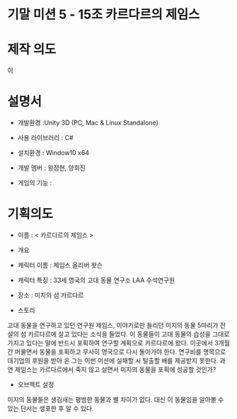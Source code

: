 # 기말 미션 5 - 15조 카르다르의 제임스

# 제작 의도 

이 

# 설명서
- 개발환경 :Unity 3D (PC, Mac & Linux Standalone)

- 사용 라이브러리 : C#

- 설치환경 : Window10 x64

- 개발 멤버 : 왕정현, 양희진

- 게임의 기능 : 

# 기획의도
- 이름 : < 카르다르의 제임스 >

- 개요 

- 캐릭터 이름 : 제임스 올리버 왓슨



- 캐릭터 특징 : 33세 영국의 고대 동물 연구소 LAA 수석연구원 

- 장소 : 미지의 섬 카르다르

- 스토리  

고대 동물을 연구하고 있던 연구원 제임스, 이야기로만 들리던 미지의 동물 5마리가 전설의 섬 카르다르에 살고 있다는 소식을 들었다. 이 동물들이 고대 동물의 습성을 그대로 가지고 있다는 말에 반드시 포획하여 연구할 계획으로 카르다르에 왔다. 이곳에서 3개월간 머물면서 동물을 포획하고 무사히 영국으로 다시 돌아가야 한다. 연구비를 명목으로 대기업의 후원을 받아 온 그는 이번 미션에 실패할 시 탈출할 배를 제공받지 못한다. 과연 제임스는 카르다르에서 죽지 않고 살면서 미지의 동물을 포획에 성공할 것인가?

- 오브젝트 설정

미지의 동물들은 생김새는 평범한 동물과 별 차이가 없다. 대신 이 동물임을 알아볼 수 있는 단서는 생포한 후 알 수 있다.

